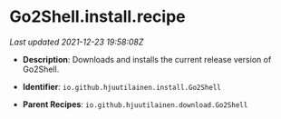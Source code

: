 # Go2Shell.install.recipe

_Last updated 2021-12-23 19:58:08Z_

- **Description**: Downloads and installs the current release version of Go2Shell.

- **Identifier**: `io.github.hjuutilainen.install.Go2Shell`

- **Parent Recipes**: `io.github.hjuutilainen.download.Go2Shell`